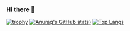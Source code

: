 ### Hi there 👋

<!--
**dhruvpeter/dhruvpeter** is a ✨ _special_ ✨ repository because its `README.md` (this file) appears on your GitHub profile.

Here are some ideas to get you started:

- 🔭 I’m currently working on ...
- 🌱 I’m currently learning ...
- 👯 I’m looking to collaborate on ...
- 🤔 I’m looking for help with ...
- 💬 Ask me about ...
- 📫 How to reach me: ...
- 😄 Pronouns: ...
- ⚡ Fun fact: ...
-->

[![trophy](https://github-profile-trophy.vercel.app/?username=dhruvpeter)](https://github.com/ryo-ma/github-profile-trophy)
[![Anurag's GitHub stats](https://github-readme-stats.vercel.app/api?username=dhruvpeter&hide=stars))](https://github.com/anuraghazra/github-readme-stats)
[![Top Langs](https://github-readme-stats.vercel.app/api/top-langs/?username=dhruvpeter)](https://github.com/anuraghazra/github-readme-stats)
